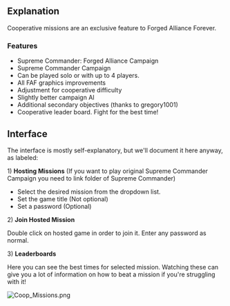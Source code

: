 ## Explanation

Cooperative missions are an exclusive feature to Forged Alliance
Forever.

### Features

-   Supreme Commander: Forged Alliance Campaign
-   Supreme Commander Campaign
-   Can be played solo or with up to 4 players.
-   All FAF graphics improvements
-   Adjustment for cooperative difficulty
-   Slightly better campaign AI
-   Additional secondary objectives (thanks to gregory1001)
-   Cooperative leader board. Fight for the best time!

## Interface

The interface is mostly self-explanatory, but we'll document it here
anyway, as labeled:

1\) **Hosting Missions** (If you want to play original Supreme Commander
Campaign you need to link folder of Supreme Commander)

-   Select the desired mission from the dropdown list.
-   Set the game title (Not optional)
-   Set a password (Optional)

2\) **Join Hosted Mission**

Double click on hosted game in order to join it. Enter any password as
normal.

3\) **Leaderboards**

Here you can see the best times for selected mission. Watching these can
give you a lot of information on how to beat a mission if you're
struggling with it!

![](Coop_Missions.png "Coop_Missions.png")